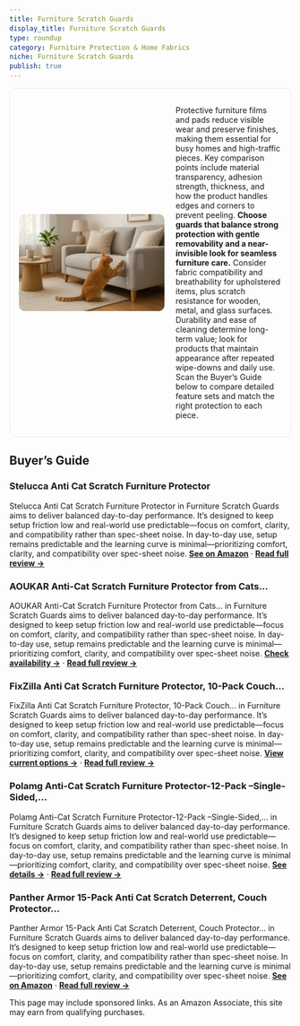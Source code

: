```yaml
---
title: Furniture Scratch Guards
display_title: Furniture Scratch Guards
type: roundup
category: Furniture Protection & Home Fabrics
niche: Furniture Scratch Guards
publish: true
---
```


<section class="hero-split" style="width:100%;box-sizing:border-box;border:1px solid #e5e7eb;border-radius:12px;padding:16px;display:grid;grid-template-columns:minmax(260px,40%) 1fr;gap:20px;align-items:center;"><figure style="margin:0;"><img src="/hero/roundups/furniture-protection-home-fabrics/furniture-scratch-guards.webp" alt="" style="width:100%;height:auto;display:block;border-radius:10px;"/></figure><div class="hero-copy" style="min-width:0;"><p>Protective furniture films and pads reduce visible wear and preserve finishes, making them essential for busy homes and high-traffic pieces. Key comparison points include material transparency, adhesion strength, thickness, and how the product handles edges and corners to prevent peeling. <strong>Choose guards that balance strong protection with gentle removability and a near-invisible look for seamless furniture care.</strong> Consider fabric compatibility and breathability for upholstered items, plus scratch resistance for wooden, metal, and glass surfaces. Durability and ease of cleaning determine long-term value; look for products that maintain appearance after repeated wipe-downs and daily use. Scan the Buyer’s Guide below to compare detailed feature sets and match the right protection to each piece.</p></div></section>


<h2>Buyer’s Guide</h2>
<h3>Stelucca Anti Cat Scratch Furniture Protector</h3>
<p>Stelucca Anti Cat Scratch Furniture Protector in Furniture Scratch Guards aims to deliver balanced day-to-day performance. It’s designed to keep setup friction low and real-world use predictable&mdash;focus on comfort, clarity, and compatibility rather than spec-sheet noise. In day-to-day use, setup remains predictable and the learning curve is minimal&mdash;prioritizing comfort, clarity, and compatibility over spec-sheet noise. <a href="https://amzn.to/4ojw1BO" target="_blank" rel="nofollow sponsored noopener noopener" target="_blank"><strong>See on Amazon</strong></a> · <a href="/reviews/stelucca-anti-cat-scratch-furniture-protector-cats-scratching-deterrent-b427a1ff/"><strong>Read full review &rarr;</strong></a></p>
<h3>AOUKAR Anti-Cat Scratch Furniture Protector from Cats…</h3>
<p>AOUKAR Anti-Cat Scratch Furniture Protector from Cats… in Furniture Scratch Guards aims to deliver balanced day-to-day performance. It’s designed to keep setup friction low and real-world use predictable&mdash;focus on comfort, clarity, and compatibility rather than spec-sheet noise. In day-to-day use, setup remains predictable and the learning curve is minimal&mdash;prioritizing comfort, clarity, and compatibility over spec-sheet noise. <a href="https://amzn.to/4nMYZu1" target="_blank" rel="nofollow sponsored noopener noopener" target="_blank"><strong>Check availability &rarr;</strong></a> · <a href="/reviews/aoukar-anti-cat-scratch-furniture-protector-from-cats-scratching-20-pac-8ada56de/"><strong>Read full review &rarr;</strong></a></p>
<h3>FixZilla Anti Cat Scratch Furniture Protector, 10-Pack Couch…</h3>
<p>FixZilla Anti Cat Scratch Furniture Protector, 10-Pack Couch… in Furniture Scratch Guards aims to deliver balanced day-to-day performance. It’s designed to keep setup friction low and real-world use predictable&mdash;focus on comfort, clarity, and compatibility rather than spec-sheet noise. In day-to-day use, setup remains predictable and the learning curve is minimal&mdash;prioritizing comfort, clarity, and compatibility over spec-sheet noise. <a href="https://amzn.to/3KJpl1k" target="_blank" rel="nofollow sponsored noopener noopener" target="_blank"><strong>View current options &rarr;</strong></a> · <a href="/reviews/fixzilla-anti-cat-scratch-furniture-protector-10-pack-couch-protector-f-ccec17f0/"><strong>Read full review &rarr;</strong></a></p>
<h3>Polamg Anti-Cat Scratch Furniture Protector-12-Pack &ndash;Single-Sided,…</h3>
<p>Polamg Anti-Cat Scratch Furniture Protector-12-Pack &ndash;Single-Sided,… in Furniture Scratch Guards aims to deliver balanced day-to-day performance. It’s designed to keep setup friction low and real-world use predictable&mdash;focus on comfort, clarity, and compatibility rather than spec-sheet noise. In day-to-day use, setup remains predictable and the learning curve is minimal&mdash;prioritizing comfort, clarity, and compatibility over spec-sheet noise. <a href="https://amzn.to/4q7dSbW" target="_blank" rel="nofollow sponsored noopener noopener" target="_blank"><strong>See details &rarr;</strong></a> · <a href="/reviews/polamg-anti-cat-scratch-furniture-protector-12-pack-single-sided-heavy-bda08d44/"><strong>Read full review &rarr;</strong></a></p>
<h3>Panther Armor 15-Pack Anti Cat Scratch Deterrent, Couch Protector…</h3>
<p>Panther Armor 15-Pack Anti Cat Scratch Deterrent, Couch Protector… in Furniture Scratch Guards aims to deliver balanced day-to-day performance. It’s designed to keep setup friction low and real-world use predictable&mdash;focus on comfort, clarity, and compatibility rather than spec-sheet noise. In day-to-day use, setup remains predictable and the learning curve is minimal&mdash;prioritizing comfort, clarity, and compatibility over spec-sheet noise. <a href="https://amzn.to/4qoiJWD" target="_blank" rel="nofollow sponsored noopener noopener" target="_blank"><strong>See on Amazon</strong></a> · <a href="/reviews/panther-armor-15-pack-anti-cat-scratch-deterrent-couch-protector-from-c-afe64ddc/"><strong>Read full review &rarr;</strong></a></p>
<aside class="disclosure">This page may include sponsored links. As an Amazon Associate, this site may earn from qualifying purchases.</aside>
